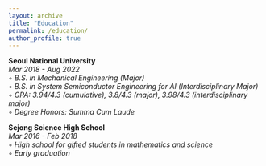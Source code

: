 ```yaml
---
layout: archive
title: "Education"
permalink: /education/
author_profile: true
---
```

**Seoul National University**  
*Mar 2018 - Aug 2022*  
◦ *B.S. in Mechanical Engineering (Major)*  
◦ *B.S. in System Semiconductor Engineering for AI (Interdisciplinary Major)*  
◦ *GPA: 3.94/4.3 (cumulative), 3.8/4.3 (major), 3.98/4.3 (interdisciplinary major)*  
◦ *Degree Honors: Summa Cum Laude*  

**Sejong Science High School**  
*Mar 2016 - Feb 2018*  
◦ *High school for gifted students in mathematics and science*  
◦ *Early graduation*  
